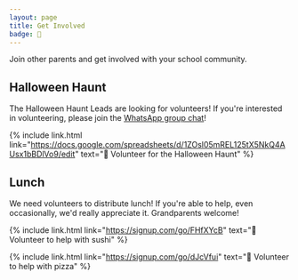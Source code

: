 ```yaml
---
layout: page
title: Get Involved
badge: 🎃
---
```


Join other parents and get involved with your school community.

## Halloween Haunt

The Halloween Haunt Leads are looking for volunteers! If you're interested in volunteering, please join the [WhatsApp group chat](https://chat.whatsapp.com/BwynZctcTWX6mHmWlXPa03)!

{% include link.html link="https://docs.google.com/spreadsheets/d/1ZOsl05mREL125tX5NkQ4AUsx1bBDlVo9/edit" text="🎃 Volunteer for the Halloween Haunt" %}

## Lunch

We need volunteers to distribute lunch! If you're able to help, even occasionally, we'd really appreciate it. Grandparents welcome!

{% include link.html link="https://signup.com/go/FHfXYcB" text="🍣 Volunteer to help with sushi" %}

{% include link.html link="https://signup.com/go/dJcVfui" text="🍕 Volunteer to help with pizza" %}